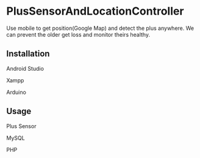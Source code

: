 # PlusSensorAndLocationController

Use mobile to get position(Google Map) and detect the plus anywhere. 
We can prevent the older get loss and monitor theirs healthy.

## Installation

Android Studio

Xampp

Arduino

## Usage

Plus Sensor

MySQL

PHP
